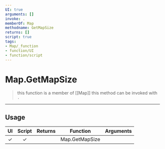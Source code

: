 ```yaml
---
UI: true
arguments: []
invoke: .
memberOf: Map
methodname: GetMapSize
returns: []
script: true
tags:
- Map/_function
- function/UI
- function/script
---
```

# Map.GetMapSize
> this function is a member of [[Map]]
> this method can be invoked with `.`
-----
## Usage
|  UI | Script | Returns | Function | Arguments |
|:---:|:------:|-------:|:--------:|:---------|
|✓|✓||Map.GetMapSize||
